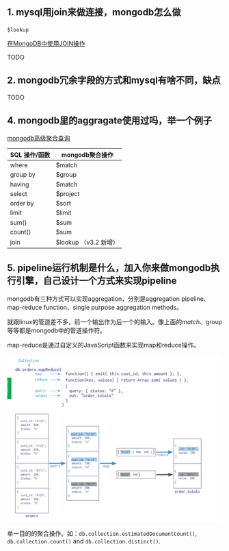 ## 1. mysql用join来做连接，mongodb怎么做

`$lookup`

[在MongoDB中使用JOIN操作 ](https://www.cnblogs.com/duhuo/p/6068879.html)

 TODO

## 2. mongodb冗余字段的方式和mysql有啥不同，缺点

 TODO

## 4. mongodb里的aggragate使用过吗，举一个例子

 [mongodb高级聚合查询 ](https://www.cnblogs.com/zhoujie/p/mongo1.html)

| SQL 操作/函数 | mongodb聚合操作         |
| ------------- | ----------------------- |
| where         | $match                  |
| group by      | $group                  |
| having        | $match                  |
| select        | $project                |
| order by      | $sort                   |
| limit         | $limit                  |
| sum()         | $sum                    |
| count()       | $sum                    |
| join          | $lookup   （v3.2 新增） |



## 5. pipeline运行机制是什么，加入你来做mongodb执行引擎，自己设计一个方式来实现pipeline

mongodb有三种方式可以实现aggregation，分别是aggregation pipeline、map-reduce function、single purpose aggregation methods。

就跟linux的管道差不多，前一个输出作为后一个的输入。像上面的$match、$group 等等都是mongodb中的管道操作符。

map-reduce是通过自定义的JavaScript函数来实现map和reduce操作。

![MongoDB的pipeline](MongoDB.assets/MongoDB的pipeline.png)                      

单一目的的聚合操作。如：`db.collection.estimatedDocumentCount()`, `db.collection.count()` and `db.collection.distinct()`.
